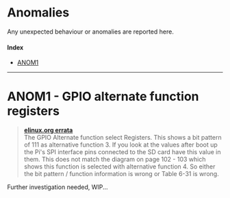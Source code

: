 # Anomalies

Any unexpected behaviour or anomalies are reported here.

#### Index
- [ANOM1](#anom1---gpio-alternate-function-registers)

---

# ANOM1 - GPIO alternate function registers

> **[elinux.org errata](https://elinux.org/BCM2835_datasheet_errata#p92_to_95_.26_102_to_103)**</br>
> The GPIO Alternate function select Registers. This shows a bit pattern of 111 as alternative function 3. If you look at the values after boot up the Pi's SPI interface pins connected to the SD card have this value in them. This does not match the diagram on page 102 - 103 which shows this function is selected with alternative function 4. So either the bit pattern / function information is wrong or Table 6-31 is wrong.

Further investigation needed, WIP...
